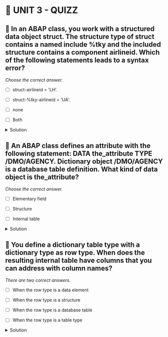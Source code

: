 # 🌸 UNIT 3 - QUIZZ

## 💮 In an ABAP class, you work with a structured data object struct. The structure type of struct contains a named include %tky and the included structure contains a component airlineid. Which of the following statements leads to a syntax error?

_Choose the correct answer._

- [ ] struct-airlineid = 'LH'.

- [ ] struct-%tky-airlineid = 'UA'.

- [ ] none

- [ ] Both

<details>
  <summary>Solution</summary>

- [ ] struct-airlineid = 'LH'.

- [ ] struct-%tky-airlineid = 'UA'.

- [x] none

- [ ] Both

</details>

## 💮 An ABAP class defines an attribute with the following statement: DATA the_attribute TYPE /DMO/AGENCY. Dictionary object /DMO/AGENCY is a database table definition. What kind of data object is the_attribute?

_Choose the correct answer._

- [ ] Elementary field

- [ ] Structure

- [ ] Internal table

<details>
  <summary>Solution</summary>

- [ ] Elementary field

- [x] Structure

- [ ] Internal table

</details>

## 💮 You define a dictionary table type with a dictionary type as row type. When does the resulting internal table have columns that you can address with column names?

_There are two correct answers._

- [ ] When the row type is a data element

- [ ] When the row type is a structure

- [ ] When the row type is a database table

- [ ] When the row type is a table type

<details>
  <summary>Solution</summary>

- [ ] When the row type is a data element

- [x] When the row type is a structure

- [x] When the row type is a database table

- [ ] When the row type is a table type

</details>
